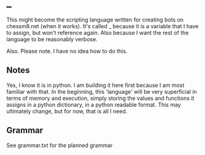 # _
This might become the scripting language written for creating bots on
chessm8.net (when it works). It's called _ because it is a variable
that I have to assign, but won't reference again. Also because I want the rest
of the language to be reasonably verbose.

Also. Please note. I have no idea how to do this.
## Notes
Yes, I know it is in python. I am building it here first because I am most
familiar with that. In the beginning, this 'language' will be very superficial
in terms of memory and execution, simply storing the values and functions it
assigns in a python dictionary, in a python readable format. This may ultimately
change, but for now, that is all I need.
## Grammar
See grammar.txt for the planned grammar
